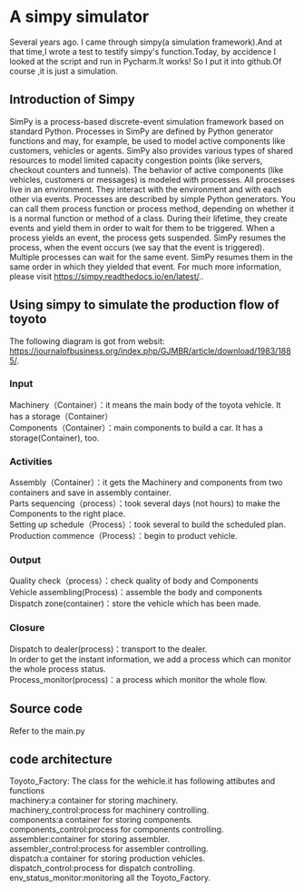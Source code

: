 # A simpy simulator
Several  years ago. I came through simpy(a simulation framework).And at that time,I wrote a test to testify simpy's function.Today, by accidence I looked at the script and run in Pycharm.It works!
So I put it into github.Of course ,it is just a simulation.
## Introduction of Simpy
SimPy is a process-based discrete-event simulation framework based on standard Python.
Processes in SimPy are defined by Python generator functions and may, for example, be used to model active components like customers, vehicles or agents. SimPy also provides various types of shared resources to model limited capacity congestion points (like servers, checkout counters and tunnels).
The behavior of active components (like vehicles, customers or messages) is modeled with processes. All processes live in an environment. They interact with the environment and with each other via events.
Processes are described by simple Python generators. You can call them process function or process method, depending on whether it is a normal function or method of a class. During their lifetime, they create events and yield them in order to wait for them to be triggered.
When a process yields an event, the process gets suspended. SimPy resumes the process, when the event occurs (we say that the event is triggered). Multiple processes can wait for the same event. SimPy resumes them in the same order in which they yielded that event.
For much more information, please visit https://simpy.readthedocs.io/en/latest/..

## Using simpy to simulate the production flow of toyoto
The following diagram is got from websit:
https://journalofbusiness.org/index.php/GJMBR/article/download/1983/1885/.

### Input
Machinery（Container）：it means the main body of the toyota vehicle. It has a storage（Container）  
Components（Container）：main components to build a car. It has a storage(Container), too.  
### Activities
Assembly（Container）：it gets the Machinery and components from two containers and save in assembly container.   
Parts sequencing（process）：took several days (not hours) to make the Components to the right place.  
Setting up schedule（Process）：took several to build the scheduled plan.  
Production commence（Process）：begin to product vehicle.  
### Output
Quality check（process）：check quality of body and Components  
Vehicle assembling(Process)：assemble the body and components  
Dispatch zone(container)：store the vehicle which has been made.  
### Closure
Dispatch to dealer(process)：transport to the dealer.  
In order to get the instant information, we add a process which can monitor the whole process status.  
Process_monitor(process)：a process which monitor the whole flow.  

## Source code
Refer to the main.py  
## code architecture
Toyoto_Factory: The class for the wehicle.it has following attibutes and functions  
machinery:a container for storing machinery.  
machinery_control:process for machinery controlling.  
components:a container for storing components.  
components_control:process for components controlling.  
assembler:container for storing assembler.  
assembler_control:process for assembler controlling.  
dispatch:a container for storing production vehicles.  
dispatch_control:process for dispatch controlling.  
env_status_monitor:monitoring all the Toyoto_Factory.  
